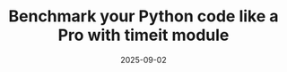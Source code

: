 ---
title: "Benchmark your Python code like a Pro with timeit module"
date: 2025-09-02
read_time: "4 min read"
tags: [python, timeit, optimization, benchmarking, performance]
image_url: "https://miro.medium.com/v2/resize:fit:210/1*abMuDAFy-obiOEDH4LU-Qg.png"
medium_url: "https://medium.com/python-in-plain-english/benchmark-your-python-code-like-a-pro-with-timeit-module-dac862c1438e"
excerpt: "Have you ever wondered which of your Python code snippets runs faster? Performance matters in programming. Sometimes two different code snippets give the same result, but"
---